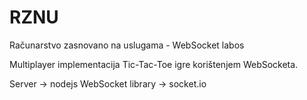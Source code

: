 # RZNU
Računarstvo zasnovano na uslugama - WebSocket labos

Multiplayer implementacija Tic-Tac-Toe igre korištenjem WebSocketa.

Server -> nodejs
WebSocket library -> socket.io

